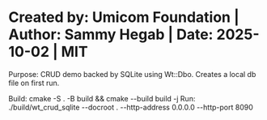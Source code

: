 # Created by: Umicom Foundation | Author: Sammy Hegab | Date: 2025-10-02 | MIT
Purpose: CRUD demo backed by SQLite using Wt::Dbo. Creates a local db file on first run.


Build:
  cmake -S . -B build && cmake --build build -j
Run:
  ./build/wt_crud_sqlite --docroot . --http-address 0.0.0.0 --http-port 8090
